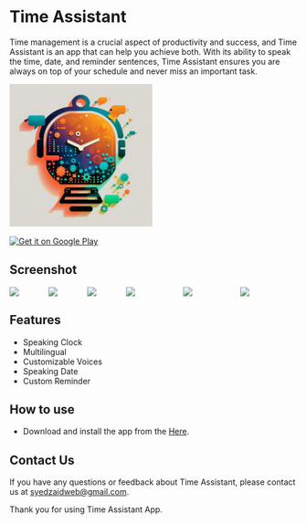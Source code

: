 # Time Assistant

Time management is a crucial aspect of productivity and success, and Time Assistant is an app that can help you achieve both.
With its ability to speak the time, date, and reminder sentences, Time Assistant ensures you are always on top of your schedule and never miss an important task.

<img src="https://github.com/IamSZaidH/Time-Assistant/blob/master/app/src/main/res/drawable/timeassistantlogo.png" style="margin-right: 10px;" height=auto width="250px">
  
  <a href="https://github.com/IamSZaidH/Time-Assistant/blob/master/app/release/app-release.apk?raw=true" rel="nofollow"><img src="https://camo.githubusercontent.com/f8cc865a8fa303cbf10e8d0451254fa21c07163dc23a5becc9c174f28f4028f7/68747470733a2f2f706c61792e676f6f676c652e636f6d2f696e746c2f656e5f75732f6261646765732f7374617469632f696d616765732f6261646765732f656e5f62616467655f7765625f67656e657269632e706e67" alt="Get it on Google Play" height="80" style="max-width: 100%;"></a>
## Screenshot 

<div style="display: flex; justify-content: center;">
  <img src="https://user-images.githubusercontent.com/91463783/234973319-330fc35e-1bb6-415c-95dc-521123a3d058.png" style="margin-right: 10px; height="auto" width="45%">
  <img src="https://user-images.githubusercontent.com/91463783/234973696-d63deba2-4d94-4030-8db2-0115062a94d6.png" style="margin-right: 10px; height="auto" width="45%">
  <img src="https://user-images.githubusercontent.com/91463783/234973833-0317978f-ef66-4cbc-bed7-30a2a4b780e4.png" style="margin-right: 10px; height="auto" width="45%">
  <img src="https://user-images.githubusercontent.com/91463783/234973856-40d913f8-4eb9-4a76-a32f-0657cbe588c3.png" style="margin-right: 10px; height="auto" width="70%">
  <img src="https://user-images.githubusercontent.com/91463783/234973917-7422f45d-cf1b-45bc-b9b8-783ffcfd74b1.png" style="margin-right: 10px; height="auto" width="70%">
  <img src="https://user-images.githubusercontent.com/91463783/234974430-a4ebd35d-f813-4645-b197-28944cd3b2ca.png" style="margin-right: 10px; height="auto" width="70%">  
</div>

## Features

- Speaking Clock
- Multilingual
- Customizable Voices
- Speaking Date
- Custom Reminder

## How to use
- Download and install the app from the [Here](https://github.com/IamSZaidH/Time-Assistant/blob/master/app/release/app-release.apk).

## Contact Us
If you have any questions or feedback about Time Assistant, please contact us at syedzaidweb@gmail.com.

Thank you for using Time Assistant App.
